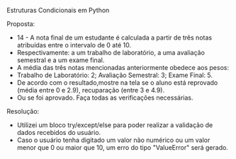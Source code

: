 Estruturas Condicionais em Python

Proposta:
  - 14 - A nota final de um estudante é calculada a partir de três notas atribuídas entre o intervalo de 0 até 10.
  - Respectivamente: a um trabalho de laboratório, a uma avaliação semestral e a um exame final.
  - A média das três notas mencionadas anteriormente obedece aos pesos:
  - Trabalho de Laboratório: 2; Avaliação Semestral: 3; Exame Final: 5.
  - De acordo com o resultado,mostre na tela se o aluno está reprovado (média entre 0 e 2.9), recuparação (entre 3 e 4.9).
  - Ou se foi aprovado. Faça todas as verificações necessárias.

Resolução:
  - Utilizei um bloco try/except/else para poder realizar a validação de dados recebidos do usuário.
  - Caso o usuário tenha digitado um valor não numérico ou um valor menor que 0 ou maior que 10, um erro do tipo "ValueError" será gerado.
